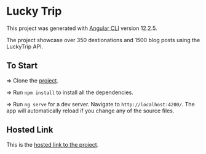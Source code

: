 # Lucky Trip

This project was generated with [Angular CLI](https://github.com/angular/angular-cli) version 12.2.5.

The project showcase over 350 destionations and 1500 blog posts using the LuckyTrip API.

## To Start

=> Clone the [project](https://github.com/lawaldare/lucky-trip.git).

=> Run `npm install` to install all the dependencies.

=> Run `ng serve` for a dev server. Navigate to `http://localhost:4200/`. The app will automatically reload if you change any of the source files.

## Hosted Link

This is the [hosted link to the project](https://pictures-of-the-day.netlify.app/).
